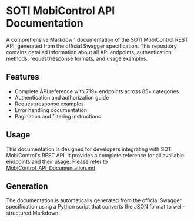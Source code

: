 # SOTI MobiControl API Documentation

A comprehensive Markdown documentation of the SOTI MobiControl REST API, generated from the official Swagger specification. This repository contains detailed information about all API endpoints, authentication methods, request/response formats, and usage examples.

## Features
- Complete API reference with 719+ endpoints across 85+ categories
- Authentication and authorization guide
- Request/response examples
- Error handling documentation
- Pagination and filtering instructions

## Usage
This documentation is designed for developers integrating with SOTI MobiControl's REST API. It provides a complete reference for all available endpoints and their usage.
Please refer to [MobiControl_API_Documentation.md](MobiControl_API_Documentation.md)

## Generation
The documentation is automatically generated from the official Swagger specification using a Python script that converts the JSON format to well-structured Markdown.
